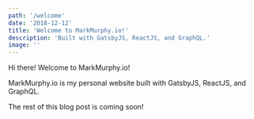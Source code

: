 ```yaml
---
path: '/welcome'
date: '2018-12-12'
title: 'Welcome to MarkMurphy.io!'
description: 'Built with GatsbyJS, ReactJS, and GraphQL.'
image: ''
---
```


Hi there! Welcome to MarkMurphy.io!

MarkMurphy.io is my personal website built with GatsbyJS, ReactJS, and GraphQL.

The rest of this blog post is coming soon!